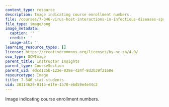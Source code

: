 ```yaml
---
content_type: resource
description: Image indicating course enrollment numbers.
file: /courses/7-346-virus-host-interactions-in-infectious-diseases-spring-2013/381146290115e1fe1570e6d59e4e44c2_7-346_stat-students.png
file_type: image/png
image_metadata:
  caption: ''
  credit: ''
  image-alt: ''
learning_resource_types: []
license: https://creativecommons.org/licenses/by-nc-sa/4.0/
ocw_type: OCWImage
parent_title: Instructor Insights
parent_type: CourseSection
parent_uid: edcd1c5b-122e-838e-424f-8d3b39f2168e
resourcetype: Image
title: 7-346_stat-students
uid: 38114629-0115-e1fe-1570-e6d59e4e44c2
---
```

Image indicating course enrollment numbers.